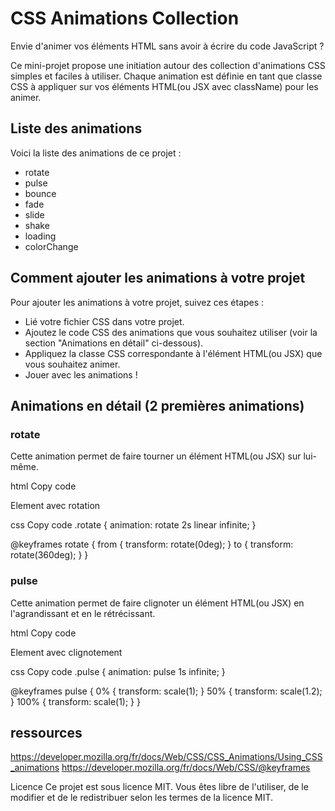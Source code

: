 # CSS Animations Collection

Envie d'animer vos éléments HTML sans avoir à écrire du code JavaScript ?

Ce mini-projet propose une initiation autour des collection d'animations CSS simples et faciles à utiliser.
Chaque animation est définie en tant que classe CSS à appliquer sur vos éléments HTML(ou JSX avec className) pour les animer.

## Liste des animations

Voici la liste des animations de ce projet :

- rotate
- pulse
- bounce
- fade
- slide
- shake
- loading
- colorChange


## Comment ajouter les animations à votre projet
Pour ajouter les animations à votre projet, suivez ces étapes :

- Lié votre fichier CSS dans votre projet.
- Ajoutez le code CSS des animations que vous souhaitez utiliser (voir la section "Animations en détail" ci-dessous).
- Appliquez la classe CSS correspondante à l'élément HTML(ou JSX) que vous souhaitez animer.
- Jouer avec les animations !


## Animations en détail (2 premières animations)
### rotate
Cette animation permet de faire tourner un élément HTML(ou JSX) sur lui-même.

html
Copy code
<div class="rotate">Element avec rotation</div>

css
Copy code
.rotate {
  animation: rotate 2s linear infinite;
}

@keyframes rotate {
  from {
    transform: rotate(0deg);
  }
  to {
    transform: rotate(360deg);
  }
}

### pulse
Cette animation permet de faire clignoter un élément HTML(ou JSX) en l'agrandissant et en le rétrécissant.

html
Copy code
<div class="pulse">Element avec clignotement</div>

css
Copy code
.pulse {
  animation: pulse 1s infinite;
}

@keyframes pulse {
  0% {
    transform: scale(1);
  }
  50% {
    transform: scale(1.2);
  }
  100% {
    transform: scale(1);
  }
}


## ressources
https://developer.mozilla.org/fr/docs/Web/CSS/CSS_Animations/Using_CSS_animations
https://developer.mozilla.org/fr/docs/Web/CSS/@keyframes



Licence
Ce projet est sous licence MIT. Vous êtes libre de l'utiliser, de le modifier et de le redistribuer selon les termes de la licence MIT.

